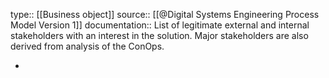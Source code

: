 type:: [[Business object]]
source:: [[@Digital Systems Engineering Process Model Version 1]]
documentation:: List of legitimate external and internal stakeholders with an interest in the solution. Major stakeholders are also derived from analysis of the ConOps.

-